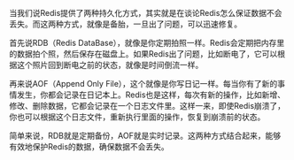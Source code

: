 当我们说Redis提供了两种持久化方式，其实就是在谈论Redis怎么保证数据不会丢失。而这两种方式，就像是备胎，一旦出了问题，可以迅速修复。

首先说RDB（Redis DataBase），就像是你定期拍照一样。Redis会定期把内存里的数据拍个照，然后保存在磁盘上。如果Redis出了问题，比如断电了，它可以根据这个照片回到断电之前的状态，就像是时间倒流一样。

再来说AOF（Append Only File），这个就像是你写日记一样。每当你有了新的事情发生，你都会记录在日记本上。Redis也是这样，每次有新的操作，比如新增、修改、删除数据，它都会记录在一个日志文件里。这样一来，即使Redis崩溃了，你也可以根据这个日志文件，重新执行里面的操作，恢复到崩溃前的状态。

简单来说，RDB就是定期备份，AOF就是实时记录。这两种方式结合起来，能够有效地保护Redis的数据，确保数据不会丢失。